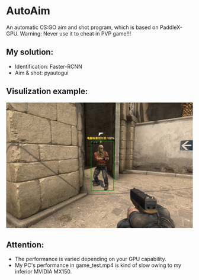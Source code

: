 # AutoAim
An automatic CS:GO aim and shot program, which is based on PaddleX-GPU. 
Warning: Never use it to cheat in PVP game!!!

## My solution:
- Identification: Faster-RCNN
- Aim & shot: pyautogui

## Visulization example:
<img src='/examples/visualize_1614311791655.jpg'>

## Attention:
- The performance is varied depending on your GPU capability. 
- My PC's performance in game_test.mp4 is kind of slow owing to my inferior MVIDIA MX150.
